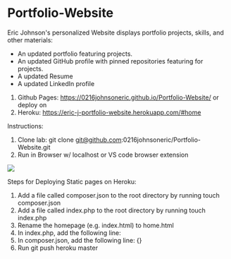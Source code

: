 # Portfolio-Website
Eric Johnson's personalized Website displays portfolio projects, skills, and other materials:
* An updated portfolio featuring projects.
* An updated GitHub profile with pinned repositories featuring for projects.
* A updated Resume
* A updated LinkedIn profile

1) Github Pages: https://0216johnsoneric.github.io/Portfolio-Website/
or deploy on 
2) Heroku:  https://eric-j-portfolio-website.herokuapp.com/#home

Instructions:
1) Clone lab: git clone git@github.com:0216johnsoneric/Portfolio-Website.git
2) Run in Browser w/ localhost or VS code browser extension

<img src="assets/images/Screen Shot 2020-09-29 at 8.21.04 PM.png"> </img>


Steps for Deploying Static pages on Heroku:
1) Add a file called composer.json to the root directory by running touch composer.json
2) Add a file called index.php to the root directory by running touch index.php
3) Rename the homepage (e.g. index.html) to home.html
4) In index.php, add the following line: <?php include_once("home.html"); ?>
5) In composer.json, add the following line: {}
6) Run git push heroku master








